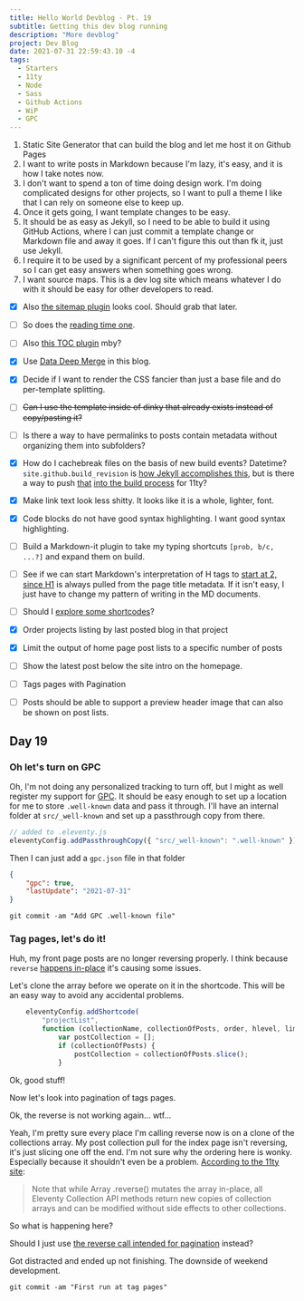 ```yaml
---
title: Hello World Devblog - Pt. 19
subtitle: Getting this dev blog running
description: "More devblog"
project: Dev Blog
date: 2021-07-31 22:59:43.10 -4
tags:
  - Starters
  - 11ty
  - Node
  - Sass
  - Github Actions
  - WiP
  - GPC
---
```



1. Static Site Generator that can build the blog and let me host it on Github Pages
2. I want to write posts in Markdown because I'm lazy, it's easy, and it is how I take notes now.
3. I don't want to spend a ton of time doing design work. I'm doing complicated designs for other projects, so I want to pull a theme I like that I can rely on someone else to keep up.
4. Once it gets going, I want template changes to be easy.
5. It should be as easy as Jekyll, so I need to be able to build it using GitHub Actions, where I can just commit a template change or Markdown file and away it goes. If I can't figure this out than fk it, just use Jekyll.
6. I require it to be used by a significant percent of my professional peers so I can get easy answers when something goes wrong.
7. I want source maps. This is a dev log site which means whatever I do with it should be easy for other developers to read.

- [x] Also [the sitemap plugin](https://www.npmjs.com/package/@quasibit/eleventy-plugin-sitemap) looks cool. Should grab that later.

- [ ] So does the [reading time one](https://www.npmjs.com/package/eleventy-plugin-reading-time).

- [ ] Also [this TOC plugin](https://github.com/jdsteinbach/eleventy-plugin-toc/) mby?

- [x] Use [Data Deep Merge](https://www.11ty.dev/docs/data-deep-merge/) in this blog.

- [x] Decide if I want to render the CSS fancier than just a base file and do per-template splitting.

<s>

- [ ] Can I use the template inside of dinky that already exists instead of copy/pasting it?

</s>

- [ ] Is there a way to have permalinks to posts contain metadata without organizing them into subfolders?

- [x] How do I cachebreak files on the basis of new build events? Datetime? `site.github.build_revision` is [how Jekyll accomplishes this](https://github.com/jekyll/github-metadata/blob/master/docs/site.github.md), but is there a way to push [that](https://docs.github.com/en/actions/reference/context-and-expression-syntax-for-github-actions#github-context) [into the build process](https://stackoverflow.com/questions/54310050/how-to-version-build-artifacts-using-github-actions) for 11ty?

- [x] Make link text look less shitty. It looks like it is a whole, lighter, font.

- [x] Code blocks do not have good syntax highlighting. I want good syntax highlighting.

- [ ] Build a Markdown-it plugin to take my typing shortcuts `[prob, b/c, ...?]` and expand them on build.

- [ ] See if we can start Markdown's interpretation of H tags to [start at 2, since H1](https://developer.mozilla.org/en-US/docs/Web/HTML/Element/Heading_Elements#multiple_h1) is always pulled from the page title metadata. If it isn't easy, I just have to change my pattern of writing in the MD documents.

- [ ] Should I [explore some shortcodes](https://www.madebymike.com.au/writing/11ty-filters-data-shortcodes/)?

- [x] Order projects listing by last posted blog in that project

- [x] Limit the output of home page post lists to a specific number of posts

- [ ] Show the latest post below the site intro on the homepage.

- [ ] Tags pages with Pagination

- [ ] Posts should be able to support a preview header image that can also be shown on post lists.

## Day 19

### Oh let's turn on GPC

Oh, I'm not doing any personalized tracking to turn off, but I might as well register my support for [GPC](https://globalprivacycontrol.org/). It should be easy enough to set up a location for me to store `.well-known` data and pass it through. I'll have an internal folder at `src/_well-known` and set up a passthrough copy from there.

```javascript
// added to .eleventy.js
eleventyConfig.addPassthroughCopy({ "src/_well-known": ".well-known" });
```

Then I can just add a `gpc.json` file in that folder

```json
{
	"gpc": true,
	"lastUpdate": "2021-07-31"
}
```

`git commit -am "Add GPC .well-known file"`

### Tag pages, let's do it!

Huh, my front page posts are no longer reversing properly. I think because `reverse` [happens in-place](https://www.11ty.dev/docs/collections/#sort-descending) it's causing some issues.

Let's clone the array before we operate on it in the shortcode. This will be an easy way to avoid any accidental problems.

```javascript
	eleventyConfig.addShortcode(
		"projectList",
		function (collectionName, collectionOfPosts, order, hlevel, limit) {
			var postCollection = [];
			if (collectionOfPosts) {
				postCollection = collectionOfPosts.slice();
			}
```

Ok, good stuff!

Now let's look into pagination of tags pages.

Ok, the reverse is not working again... wtf...

Yeah, I'm pretty sure every place I'm calling reverse now is on a clone of the collections array. My post collection pull for the index page isn't reversing, it's just slicing one off the end. I'm not sure why the ordering here is wonky. Especially because it shouldn't even be a problem. [According to the 11ty site](https://www.11ty.dev/docs/collections/#advanced-custom-filtering-and-sorting):

> Note that while Array .reverse() mutates the array in-place, all Eleventy Collection API methods return new copies of collection arrays and can be modified without side effects to other collections.

So what is happening here?

Should I just use [the reverse call intended for pagination](https://www.11ty.dev/docs/pagination/#reverse-the-data) instead?

Got distracted and ended up not finishing. The downside of weekend development.

`git commit -am "First run at tag pages"`
